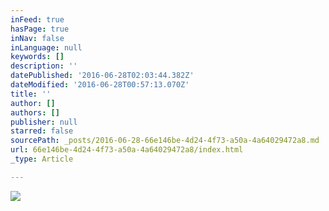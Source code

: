 ```yaml
---
inFeed: true
hasPage: true
inNav: false
inLanguage: null
keywords: []
description: ''
datePublished: '2016-06-28T02:03:44.382Z'
dateModified: '2016-06-28T00:57:13.070Z'
title: ''
author: []
authors: []
publisher: null
starred: false
sourcePath: _posts/2016-06-28-66e146be-4d24-4f73-a50a-4a64029472a8.md
url: 66e146be-4d24-4f73-a50a-4a64029472a8/index.html
_type: Article

---
```

![](https://the-grid-user-content.s3-us-west-2.amazonaws.com/5e36eccb-48ae-4110-8e42-500595610ec9.jpg)